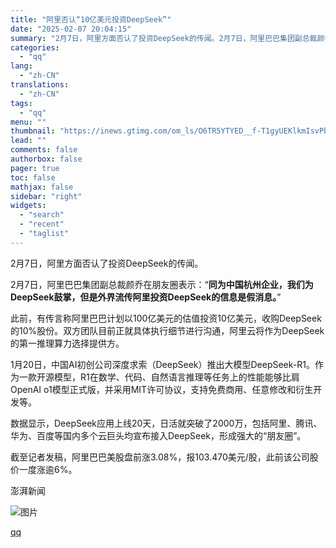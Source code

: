 ```yaml
---
title: "阿里否认“10亿美元投资DeepSeek”"
date: "2025-02-07 20:04:15"
summary: "2月7日，阿里方面否认了投资DeepSeek的传闻。2月7日，阿里巴巴集团副总裁颜乔在朋友圈表示：“..."
categories:
  - "qq"
lang:
  - "zh-CN"
translations:
  - "zh-CN"
tags:
  - "qq"
menu: ""
thumbnail: "https://inews.gtimg.com/om_ls/O6TR5YTYED__f-T1gyUEKlkmIsvPbYwZC9uRfjpJOiDkkAA_640360/0"
lead: ""
comments: false
authorbox: false
pager: true
toc: false
mathjax: false
sidebar: "right"
widgets:
  - "search"
  - "recent"
  - "taglist"
---
```


2月7日，阿里方面否认了投资DeepSeek的传闻。

2月7日，阿里巴巴集团副总裁颜乔在朋友圈表示：“**同为中国杭州企业，我们为DeepSeek鼓掌，但是外界流传阿里投资DeepSeek的信息是假消息。**”

此前，有传言称阿里巴巴计划以100亿美元的估值投资10亿美元，收购DeepSeek的10%股份。双方团队目前正就具体执行细节进行沟通，阿里云将作为DeepSeek的第一推理算力选择提供方。

1月20日，中国AI初创公司深度求索（DeepSeek）推出大模型DeepSeek-R1。作为一款开源模型，R1在数学、代码、自然语言推理等任务上的性能能够比肩OpenAI o1模型正式版，并采用MIT许可协议，支持免费商用、任意修改和衍生开发等。

数据显示，DeepSeek应用上线20天，日活就突破了2000万，包括阿里、腾讯、华为、百度等国内多个云巨头均宣布接入DeepSeek，形成强大的“朋友圈”。

截至记者发稿，阿里巴巴美股盘前涨3.08%，报103.470美元/股，此前该公司股价一度涨逾6%。

澎湃新闻

![图片](https://inews.gtimg.com/om_bt/OJXfITGepDo9hfz9TE8M2iOWpHAVW6BfW6dWwMoomNNEwAA/641)

[qq](https://new.qq.com/rain/a/20250207A08A8Q00)
